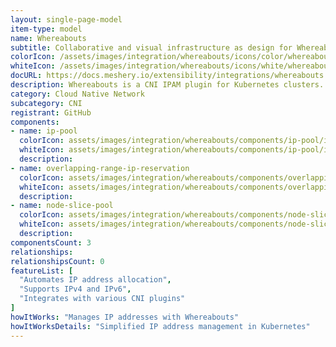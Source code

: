 ```yaml
---
layout: single-page-model
item-type: model
name: Whereabouts
subtitle: Collaborative and visual infrastructure as design for Whereabouts
colorIcon: /assets/images/integration/whereabouts/icons/color/whereabouts-color.svg
whiteIcon: /assets/images/integration/whereabouts/icons/white/whereabouts-white.svg
docURL: https://docs.meshery.io/extensibility/integrations/whereabouts
description: Whereabouts is a CNI IPAM plugin for Kubernetes clusters. It dynamically assigns IP addresses cluster-wide. Features both IPv4 and IPv6 addressing.
category: Cloud Native Network
subcategory: CNI
registrant: GitHub
components: 
- name: ip-pool
  colorIcon: assets/images/integration/whereabouts/components/ip-pool/icons/color/ip-pool-color.svg
  whiteIcon: assets/images/integration/whereabouts/components/ip-pool/icons/white/ip-pool-white.svg
  description: 
- name: overlapping-range-ip-reservation
  colorIcon: assets/images/integration/whereabouts/components/overlapping-range-ip-reservation/icons/color/overlapping-range-ip-reservation-color.svg
  whiteIcon: assets/images/integration/whereabouts/components/overlapping-range-ip-reservation/icons/white/overlapping-range-ip-reservation-white.svg
  description: 
- name: node-slice-pool
  colorIcon: assets/images/integration/whereabouts/components/node-slice-pool/icons/color/node-slice-pool-color.svg
  whiteIcon: assets/images/integration/whereabouts/components/node-slice-pool/icons/white/node-slice-pool-white.svg
  description: 
componentsCount: 3
relationships: 
relationshipsCount: 0
featureList: [
  "Automates IP address allocation",
  "Supports IPv4 and IPv6",
  "Integrates with various CNI plugins"
]
howItWorks: "Manages IP addresses with Whereabouts"
howItWorksDetails: "Simplified IP address management in Kubernetes"
---
```

